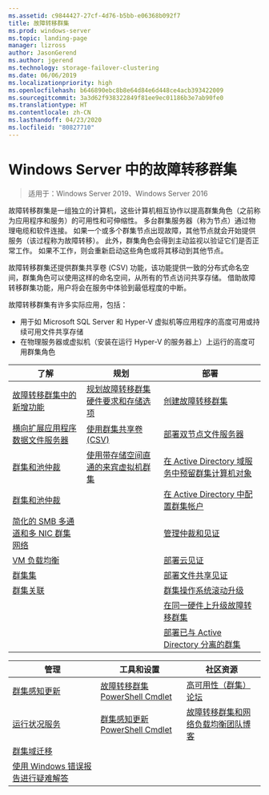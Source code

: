 ```yaml
---
ms.assetid: c9844427-27cf-4d76-b5bb-e06368b092f7
title: 故障转移群集
ms.prod: windows-server
ms.topic: landing-page
manager: lizross
author: JasonGerend
ms.author: jgerend
ms.technology: storage-failover-clustering
ms.date: 06/06/2019
ms.localizationpriority: high
ms.openlocfilehash: b646890ebc8b8e64d84e6d448ce4acb393422009
ms.sourcegitcommit: 3a3d62f938322849f81ee9ec01186b3e7ab90fe0
ms.translationtype: HT
ms.contentlocale: zh-CN
ms.lasthandoff: 04/23/2020
ms.locfileid: "80827710"
---
```

# <a name="failover-clustering-in-windows-server"></a>Windows Server 中的故障转移群集

> 适用于：Windows Server 2019、Windows Server 2016

故障转移群集是一组独立的计算机，这些计算机相互协作以提高群集角色（之前称为应用程序和服务）的可用性和可伸缩性。 多台群集服务器（称为节点）通过物理电缆和软件连接。 如果一个或多个群集节点出现故障，其他节点就会开始提供服务（该过程称为故障转移）。 此外，群集角色会得到主动监视以验证它们是否正常工作。 如果不工作，则会重新启动这些角色或将其移动到其他节点。

故障转移群集还提供群集共享卷 (CSV) 功能，该功能提供一致的分布式命名空间，群集角色可以使用这样的命名空间，从所有的节点访问共享存储。 借助故障转移群集功能，用户将会在服务中体验到最低程度的中断。

故障转移群集有许多实际应用，包括：

* 用于如 Microsoft SQL Server 和 Hyper-V 虚拟机等应用程序的高度可用或持续可用文件共享存储
* 在物理服务器或虚拟机（安装在运行 Hyper-V 的服务器上）上运行的高度可用群集角色

| **了解**                                                               |  **规划**                          |  **部署**       |
| -------------                                                                |  --------------                        | --------------------- |
| [故障转移群集中的新增功能](whats-new-in-failover-clustering.md)    | [规划故障转移群集硬件要求和存储选项](clustering-requirements.md)  | [创建故障转移群集](create-failover-cluster.md) |
| [横向扩展应用程序数据文件服务器](sofs-overview.md)               | [使用群集共享卷 (CSV)](failover-cluster-csvs.md) | [部署双节点文件服务器](../storage/storage-spaces/storage-spaces-direct-in-vm.md) |
|  [群集和池仲裁](../storage/storage-spaces/understand-quorum.md)   |  [使用带存储空间直通的来宾虚拟机群集](../storage/storage-spaces/storage-spaces-direct-in-vm.md)       | [在 Active Directory 域服务中预留群集计算机对象](prestage-cluster-adds.md) |
| [群集和池仲裁](fault-domains.md)                                 |                                 | [在 Active Directory 中配置群集帐户](configure-ad-accounts.md) |
| [简化的 SMB 多通道和多 NIC 群集网络](smb-multichannel.md) |                       | [管理仲裁和见证](manage-cluster-quorum.md) |
| [VM 负载均衡](vm-load-balancing-overview.md)                         |                             | [部署云见证](deploy-cloud-witness.md) |
| [群集集](../storage/storage-spaces/cluster-sets.md)                  |                             |[部署文件共享见证](file-share-witness.md) |
| [群集关联](cluster-affinity.md)                                     |                            | [群集操作系统滚动升级](cluster-operating-system-rolling-upgrade.md) |
|                                                                             |                            | [在同一硬件上升级故障转移群集](upgrade-option-same-hardware.md) |
|                                                                            |                             | [部署已与 Active Directory 分离的群集](https://docs.microsoft.com/previous-versions/windows/it-pro/windows-server-2012-R2-and-2012/dn265970\(v%3dws.11\))

|**管理**  |  **工具和设置**  |  **社区资源**       |
| ------------- |  -------------- | --------------------- |
| [群集感知更新](cluster-aware-updating.md)    |   [故障转移群集 PowerShell Cmdlet](https://docs.microsoft.com/powershell/module/failoverclusters/?view=win10-ps)      |  [高可用性（群集）论坛](https://go.microsoft.com/fwlink/p/?LinkId=230641)       |
|  [运行状况服务](health-service-overview.md)   |   [群集感知更新 PowerShell Cmdlet](https://docs.microsoft.com/powershell/module/clusterawareupdating/?view=win10-ps)      | [故障转移群集和网络负载均衡团队博客](https://blogs.msdn.com/b/clustering/)        |
|  [群集域迁移](cluster-domain-migration.md)   |         |         |
|  [使用 Windows 错误报告进行疑难解答](troubleshooting-using-wer-reports.md)   |         |         |
